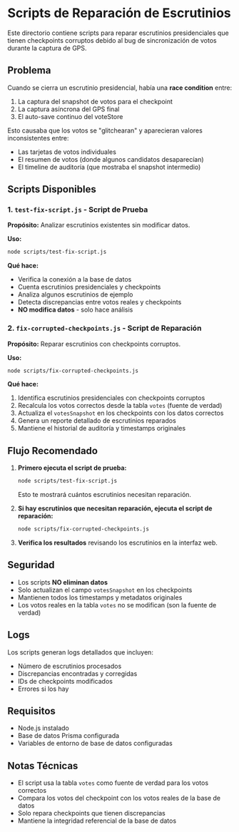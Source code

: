 # Scripts de Reparación de Escrutinios

Este directorio contiene scripts para reparar escrutinios presidenciales que tienen checkpoints corruptos debido al bug de sincronización de votos durante la captura de GPS.

## Problema

Cuando se cierra un escrutinio presidencial, había una **race condition** entre:
1. La captura del snapshot de votos para el checkpoint
2. La captura asíncrona del GPS final
3. El auto-save continuo del voteStore

Esto causaba que los votos se "glitchearan" y aparecieran valores inconsistentes entre:
- Las tarjetas de votos individuales
- El resumen de votos (donde algunos candidatos desaparecían)
- El timeline de auditoría (que mostraba el snapshot intermedio)

## Scripts Disponibles

### 1. `test-fix-script.js` - Script de Prueba

**Propósito:** Analizar escrutinios existentes sin modificar datos.

**Uso:**
```bash
node scripts/test-fix-script.js
```

**Qué hace:**
- Verifica la conexión a la base de datos
- Cuenta escrutinios presidenciales y checkpoints
- Analiza algunos escrutinios de ejemplo
- Detecta discrepancias entre votos reales y checkpoints
- **NO modifica datos** - solo hace análisis

### 2. `fix-corrupted-checkpoints.js` - Script de Reparación

**Propósito:** Reparar escrutinios con checkpoints corruptos.

**Uso:**
```bash
node scripts/fix-corrupted-checkpoints.js
```

**Qué hace:**
1. Identifica escrutinios presidenciales con checkpoints corruptos
2. Recalcula los votos correctos desde la tabla `votes` (fuente de verdad)
3. Actualiza el `votesSnapshot` en los checkpoints con los datos correctos
4. Genera un reporte detallado de escrutinios reparados
5. Mantiene el historial de auditoría y timestamps originales

## Flujo Recomendado

1. **Primero ejecuta el script de prueba:**
   ```bash
   node scripts/test-fix-script.js
   ```
   Esto te mostrará cuántos escrutinios necesitan reparación.

2. **Si hay escrutinios que necesitan reparación, ejecuta el script de reparación:**
   ```bash
   node scripts/fix-corrupted-checkpoints.js
   ```

3. **Verifica los resultados** revisando los escrutinios en la interfaz web.

## Seguridad

- Los scripts **NO eliminan datos**
- Solo actualizan el campo `votesSnapshot` en los checkpoints
- Mantienen todos los timestamps y metadatos originales
- Los votos reales en la tabla `votes` no se modifican (son la fuente de verdad)

## Logs

Los scripts generan logs detallados que incluyen:
- Número de escrutinios procesados
- Discrepancias encontradas y corregidas
- IDs de checkpoints modificados
- Errores si los hay

## Requisitos

- Node.js instalado
- Base de datos Prisma configurada
- Variables de entorno de base de datos configuradas

## Notas Técnicas

- El script usa la tabla `votes` como fuente de verdad para los votos correctos
- Compara los votos del checkpoint con los votos reales de la base de datos
- Solo repara checkpoints que tienen discrepancias
- Mantiene la integridad referencial de la base de datos
